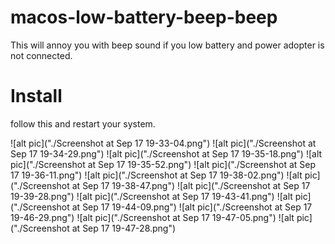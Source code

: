 # macos-low-battery-beep-beep
This will annoy you with beep sound if you low battery and power adopter is not connected.

# Install

follow this and restart your system.


![alt pic]("./Screenshot at Sep 17 19-33-04.png")
![alt pic]("./Screenshot at Sep 17 19-34-29.png")
![alt pic]("./Screenshot at Sep 17 19-35-18.png")
![alt pic]("./Screenshot at Sep 17 19-35-52.png")
![alt pic]("./Screenshot at Sep 17 19-36-11.png")
![alt pic]("./Screenshot at Sep 17 19-38-02.png")
![alt pic]("./Screenshot at Sep 17 19-38-47.png")
![alt pic]("./Screenshot at Sep 17 19-39-28.png")
![alt pic]("./Screenshot at Sep 17 19-43-41.png")
![alt pic]("./Screenshot at Sep 17 19-44-09.png")
![alt pic]("./Screenshot at Sep 17 19-46-29.png")
![alt pic]("./Screenshot at Sep 17 19-47-05.png")
![alt pic]("./Screenshot at Sep 17 19-47-28.png")